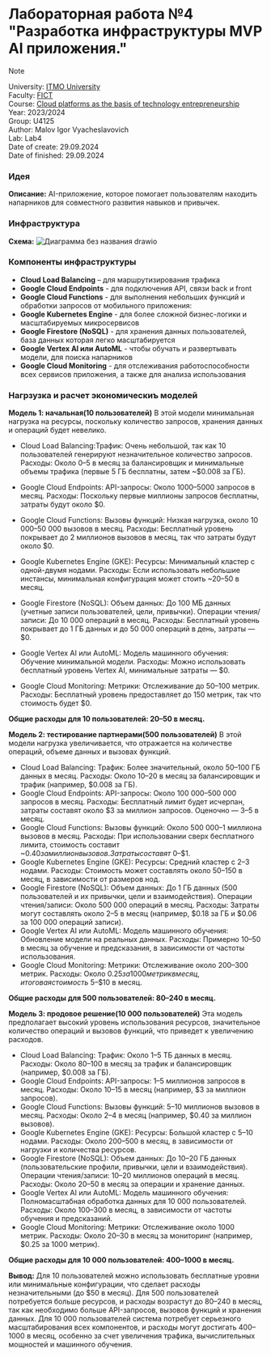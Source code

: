 # Лабораторная работа №4 "Разработка инфраструктуры MVP AI приложения."

> [!NOTE]
> University: [ITMO University](https://itmo.ru/ru/)</br>
> Faculty: [FICT](https://fict.itmo.ru)</br>
> Course: [Cloud platforms as the basis of technology entrepreneurship](https://itmo-ict-faculty.github.io/cloud-platforms-as-the-basis-of-technology-entrepreneurship/)</br>
> Year: 2023/2024</br>
> Group: U4125</br>
> Author: Malov Igor Vyacheslavovich </br>
> Lab: Lab4</br>
> Date of create: 29.09.2024</br>
> Date of finished: 29.09.2024</br>

### Идея
**Описание:** AI-приложение, которое помогает пользователям находить напарников для совместного развития навыков и привычек.
### Инфраструктура
**Схема:** ![Диаграмма без названия drawio](https://github.com/user-attachments/assets/994a7bdf-0b18-4a9d-bfd0-92ba21f72535)

### Компоненты инфраструктуры

- **Cloud Load Balancing** – для маршрутизирования трафика
- **Google Cloud Endpoints** - для подключения API, связи back и front
- **Google Cloud Functions** - для выполнения небольших функций и обработки запросов от мобильного приложения:
- **Google Kubernetes Engine** - для более сложной бизнес-логики и масштабируемых микросервисов
- **Google Firestore (NoSQL)** - для хранения данных пользователей, база данных которая легко масштабируется
- **Google Vertex AI или AutoML** - чтобы обучать и развертывать модели, для поиска напарников
- **Google Cloud Monitoring** - для отслеживания работоспособности всех сервисов приложения, а также для анализа использования


### Нагрзузка и расчет экономическиъ моделей 

**Модель 1: начальная(10 пользователей)**
В этой модели минимальная нагрузка на ресурсы, поскольку количество запросов, хранения данных и операций будет невелико.

- Cloud Load Balancing:Трафик: Очень небольшой, так как 10 пользователей генерируют незначительное количество запросов.
Расходы: Около $0–$5 в месяц за балансировщик и минимальные объемы трафика (первые 5 ГБ бесплатны, затем ~$0.008 за ГБ).

- Google Cloud Endpoints:
API-запросы: Около 1000–5000 запросов в месяц.
Расходы: Поскольку первые миллионы запросов бесплатны, затраты будут около $0.

- Google Cloud Functions:
Вызовы функций: Низкая нагрузка, около 10 000–50 000 вызовов в месяц.
Расходы: Бесплатный уровень покрывает до 2 миллионов вызовов в месяц, так что затраты будут около $0.

- Google Kubernetes Engine (GKE):
Ресурсы: Минимальный кластер с одной-двумя нодами.
Расходы: Если использовать небольшие инстансы, минимальная конфигурация может стоить ~$20–$50 в месяц.

- Google Firestore (NoSQL):
Объем данных: До 100 МБ данных (учетные записи пользователей, цели, привычки).
Операции чтения/записи: До 10 000 операций в месяц.
Расходы: Бесплатный уровень покрывает до 1 ГБ данных и до 50 000 операций в день, затраты — $0.

- Google Vertex AI или AutoML:
Модель машинного обучения: Обучение минимальной модели.
Расходы: Можно использовать бесплатный уровень Vertex AI, минимальные затраты — $0.
- Google Cloud Monitoring:
Метрики: Отслеживание до 50–100 метрик.
Расходы: Бесплатный уровень предоставляет до 150 метрик, так что стоимость будет $0.

**Общие расходы для 10 пользователей: $20–$50 в месяц.**

**Модель 2: тестирование партнерами(500 пользователей)**
В этой модели нагрузка увеличивается, что отражается на количестве операций, объеме данных и вызовах функций.

- Cloud Load Balancing:
Трафик: Более значительный, около 50–100 ГБ данных в месяц.
Расходы: Около $10–$20 в месяц за балансировщик и трафик (например, $0.008 за ГБ).
- Google Cloud Endpoints:
API-запросы: Около 100 000–500 000 запросов в месяц.
Расходы: Бесплатный лимит будет исчерпан, затраты составят около $3 за миллион запросов. Оценочно — $3–$5 в месяц.
- Google Cloud Functions:
Вызовы функций: Около 500 000–1 миллиона вызовов в месяц.
Расходы: При использовании сверх бесплатного лимита, стоимость составит ~$0.40 за миллион вызовов. Затраты составят ~$0–$1.
- Google Kubernetes Engine (GKE):
Ресурсы: Средний кластер с 2–3 нодами.
Расходы: Стоимость может составлять около $50–$150 в месяц, в зависимости от размеров нод.
- Google Firestore (NoSQL):
Объем данных: До 1 ГБ данных (500 пользователей и их привычки, цели и взаимодействия).
Операции чтения/записи: Около 500 000 операций в месяц.
Расходы: Затраты могут составлять около $2–$5 в месяц (например, $0.18 за ГБ и $0.06 за 100 000 операций записи).
- Google Vertex AI или AutoML:
Модель машинного обучения: Обновление модели на реальных данных.
Расходы: Примерно $10–$50 в месяц за обучение и предсказания, в зависимости от частоты использования.
- Google Cloud Monitoring:
Метрики: Отслеживание около 200–300 метрик.
Расходы: Около $0.25 за 1000 метрик в месяц, итоговая стоимость ~$5–$10 в месяц.

**Общие расходы для 500 пользователей: $80–$240 в месяц.**


**Модель 3: продовое решение(10 000 пользователей)**
Эта модель предполагает высокий уровень использования ресурсов, значительное количество операций и вызовов функций, что приведет к увеличению расходов.

- Cloud Load Balancing:
Трафик: Около 1–5 ТБ данных в месяц.
Расходы: Около $80–$100 в месяц за трафик и балансировщик (например, $0.008 за ГБ).
- Google Cloud Endpoints:
API-запросы: 1–5 миллионов запросов в месяц.
Расходы: Около $10–$15 в месяц (например, $3 за миллион запросов).
- Google Cloud Functions:
Вызовы функций: 5–10 миллионов вызовов в месяц.
Расходы: Около $2–$4 в месяц (например, $0.40 за миллион вызовов).
- Google Kubernetes Engine (GKE):
Ресурсы: Большой кластер с 5–10 нодами.
Расходы: Около $200–$500 в месяц, в зависимости от нагрузки и количества ресурсов.
- Google Firestore (NoSQL):
Объем данных: До 10–20 ГБ данных (пользовательские профили, привычки, цели и взаимодействия).
Операции чтения/записи: 10–20 миллионов операций в месяц.
Расходы: Около $20–$50 в месяц за операции и хранение данных.
- Google Vertex AI или AutoML:
Модель машинного обучения: Полномасштабная обработка данных для 10 000 пользователей.
Расходы: Около $100–$300 в месяц, в зависимости от частоты обучения и предсказаний.
- Google Cloud Monitoring:
Метрики: Отслеживание около 1000 метрик.
Расходы: Около $20–$30 в месяц за мониторинг (например, $0.25 за 1000 метрик).

**Общие расходы для 10 000 пользователей: $400–$1000 в месяц.**

**Вывод:**
Для 10 пользователей можно использовать бесплатные уровни или минимальные конфигурации, что сделает расходы незначительными (до $50 в месяц).
Для 500 пользователей потребуется больше ресурсов, и расходы возрастут до $80–$240 в месяц, так как необходимо больше API-запросов, вызовов функций и хранения данных.
Для 10 000 пользователей система потребует серьезного масштабирования всех компонентов, и расходы могут достигать $400–$1000 в месяц, особенно за счет увеличения трафика, вычислительных мощностей и машинного обучения.

